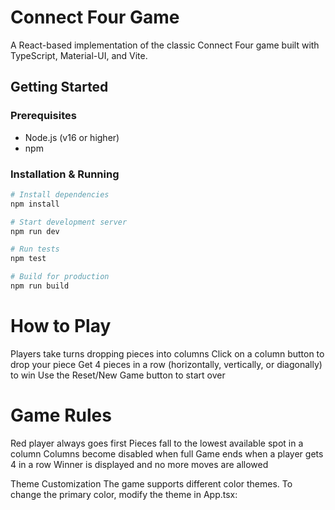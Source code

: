# Connect Four Game

A React-based implementation of the classic Connect Four game built with TypeScript, Material-UI, and Vite.

## Getting Started

### Prerequisites
- Node.js (v16 or higher)
- npm

### Installation & Running
```bash
# Install dependencies
npm install

# Start development server
npm run dev

# Run tests
npm test

# Build for production
npm run build
```

# How to Play

Players take turns dropping pieces into columns
Click on a column button to drop your piece
Get 4 pieces in a row (horizontally, vertically, or diagonally) to win
Use the Reset/New Game button to start over

# Game Rules

Red player always goes first
Pieces fall to the lowest available spot in a column
Columns become disabled when full
Game ends when a player gets 4 in a row
Winner is displayed and no more moves are allowed

Theme Customization
The game supports different color themes. To change the primary color, modify the theme in App.tsx:
